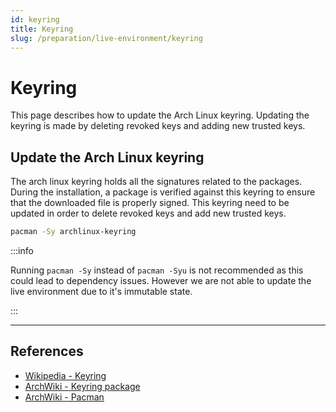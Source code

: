 ```yaml
---
id: keyring
title: Keyring
slug: /preparation/live-environment/keyring
---
```


# Keyring
This page describes how to update the Arch Linux keyring. Updating the keyring is made by deleting revoked keys and adding new trusted keys.

## Update the Arch Linux keyring
The arch linux keyring holds all the signatures related to the packages. During the installation, a package is verified against this keyring to ensure that the downloaded file is properly signed. This keyring need to be updated in order to delete revoked keys and add new trusted keys.

``` bash
pacman -Sy archlinux-keyring
```

:::info

Running `pacman -Sy` instead of `pacman -Syu` is not recommended as this could lead to dependency issues. However we are not able to update the live environment due to it's immutable state.

:::

---

## References

- [Wikipedia - Keyring](https://en.wikipedia.org/wiki/Keyring_(cryptography))
- [ArchWiki - Keyring package](https://wiki.archlinux.org/index.php/DeveloperWiki:Keyring_Package)
- [ArchWiki - Pacman](https://wiki.archlinux.org/index.php/Pacman)